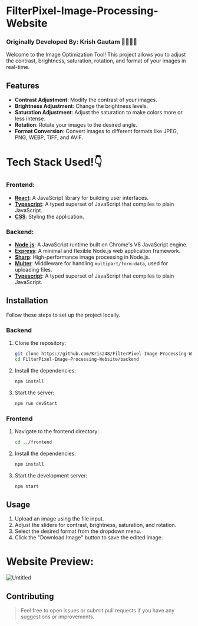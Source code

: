 # FilterPixel-Image-Processing-Website

### Originally Developed By: Krish Gautam 🧑🏻‍💻👋

Welcome to the Image Optimization Tool! This project allows you to adjust the contrast, brightness, saturation, rotation, and format of your images in real-time.

## Features

- **Contrast Adjustment**: Modify the contrast of your images.
- **Brightness Adjustment**: Change the brightness levels.
- **Saturation Adjustment**: Adjust the saturation to make colors more or less intense.
- **Rotation**: Rotate your images to the desired angle.
- **Format Conversion**: Convert images to different formats like JPEG, PNG, WEBP, TIFF, and AVIF.

# Tech Stack Used!👇 
### Frontend:
- **<u>React</u>**: A JavaScript library for building user interfaces.
- **<u>Typescript</u>**: A typed superset of JavaScript that compiles to plain JavaScript.
- **<u>CSS</u>**: Styling the application.

### Backend:
- **<u>Node.js</u>**: A JavaScript runtime built on Chrome's V8 JavaScript engine.
- **<u>Express</u>**: A minimal and flexible Node.js web application framework.
- **<u>Sharp</u>**: High-performance image processing in Node.js.
- **<u>Multer</u>**: Middleware for handling `multipart/form-data`, used for uploading files.
- **<u>Typescript</u>**: A typed superset of JavaScript that compiles to plain JavaScript.


## Installation

Follow these steps to set up the project locally.

### Backend

1. Clone the repository:
    ```bash
    git clone https://github.com/Kris248/FilterPixel-Image-Processing-Website.git
    cd FilterPixel-Image-Processing-Website/backend
    ```

2. Install the dependencies:
    ```bash
    npm install
    ```

3. Start the server:
    ```bash
    npm run devStart
    ```

### Frontend

1. Navigate to the frontend directory:
    ```bash
    cd ../frontend
    ```

2. Install the dependencies:
    ```bash
    npm install
    ```

3. Start the development server:
    ```bash
    npm start
    ```

## Usage

1. Upload an image using the file input.
2. Adjust the sliders for contrast, brightness, saturation, and rotation.
3. Select the desired format from the dropdown menu.
4. Click the "Download Image" button to save the edited image.

# Website Preview:
![Untitled](https://github.com/user-attachments/assets/9ba5277e-1636-4a1a-9684-ef1b9233019d)


## Contributing
> Feel free to open issues or submit pull requests if you have any suggestions or improvements.



